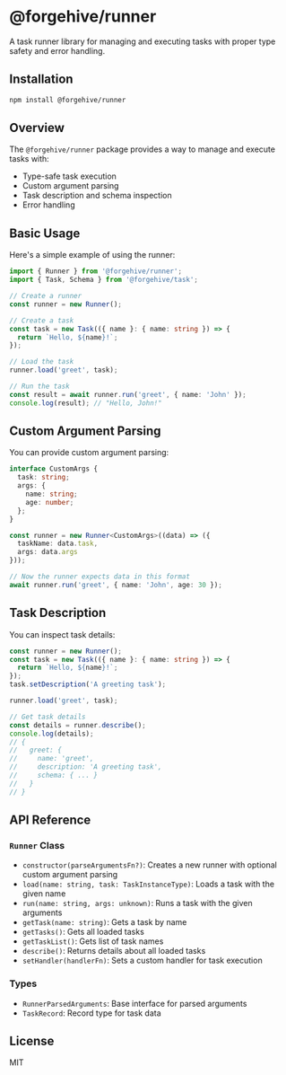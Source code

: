 # @forgehive/runner

A task runner library for managing and executing tasks with proper type safety and error handling.

## Installation

```bash
npm install @forgehive/runner
```

## Overview

The `@forgehive/runner` package provides a way to manage and execute tasks with:

- Type-safe task execution
- Custom argument parsing
- Task description and schema inspection
- Error handling

## Basic Usage

Here's a simple example of using the runner:

```typescript
import { Runner } from '@forgehive/runner';
import { Task, Schema } from '@forgehive/task';

// Create a runner
const runner = new Runner();

// Create a task
const task = new Task(({ name }: { name: string }) => {
  return `Hello, ${name}!`;
});

// Load the task
runner.load('greet', task);

// Run the task
const result = await runner.run('greet', { name: 'John' });
console.log(result); // "Hello, John!"
```

## Custom Argument Parsing

You can provide custom argument parsing:

```typescript
interface CustomArgs {
  task: string;
  args: {
    name: string;
    age: number;
  };
}

const runner = new Runner<CustomArgs>((data) => ({
  taskName: data.task,
  args: data.args
}));

// Now the runner expects data in this format
await runner.run('greet', { name: 'John', age: 30 });
```

## Task Description

You can inspect task details:

```typescript
const runner = new Runner();
const task = new Task(({ name }: { name: string }) => {
  return `Hello, ${name}!`;
});
task.setDescription('A greeting task');

runner.load('greet', task);

// Get task details
const details = runner.describe();
console.log(details);
// {
//   greet: {
//     name: 'greet',
//     description: 'A greeting task',
//     schema: { ... }
//   }
// }
```

## API Reference

### `Runner` Class

- `constructor(parseArgumentsFn?)`: Creates a new runner with optional custom argument parsing
- `load(name: string, task: TaskInstanceType)`: Loads a task with the given name
- `run(name: string, args: unknown)`: Runs a task with the given arguments
- `getTask(name: string)`: Gets a task by name
- `getTasks()`: Gets all loaded tasks
- `getTaskList()`: Gets list of task names
- `describe()`: Returns details about all loaded tasks
- `setHandler(handlerFn)`: Sets a custom handler for task execution

### Types

- `RunnerParsedArguments`: Base interface for parsed arguments
- `TaskRecord`: Record type for task data

## License

MIT 